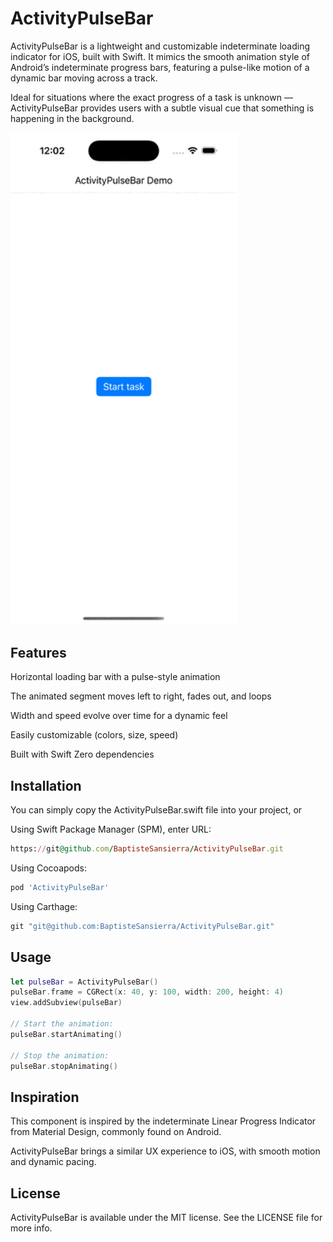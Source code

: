 # ActivityPulseBar

ActivityPulseBar is a lightweight and customizable indeterminate loading indicator for iOS, built with Swift.
It mimics the smooth animation style of Android’s indeterminate progress bars, featuring a pulse-like motion of a dynamic bar moving across a track.

Ideal for situations where the exact progress of a task is unknown — ActivityPulseBar provides users with a subtle visual cue that something is happening in the background.

<img src="Screenshots/demo.gif" alt="Animation of ActivityPulseBar in the iOS simulator" width="363" />


## Features

Horizontal loading bar with a pulse-style animation

The animated segment moves left to right, fades out, and loops

Width and speed evolve over time for a dynamic feel

Easily customizable (colors, size, speed)

Built with Swift 
Zero dependencies

## Installation

You can simply copy the ActivityPulseBar.swift file into your project, or 

Using Swift Package Manager (SPM), enter URL:
```ruby
https://git@github.com/BaptisteSansierra/ActivityPulseBar.git 
```

Using Cocoapods:
```ruby
pod 'ActivityPulseBar'
```

Using Carthage:
```ruby
git "git@github.com:BaptisteSansierra/ActivityPulseBar.git"
```


## Usage

```swift
let pulseBar = ActivityPulseBar()
pulseBar.frame = CGRect(x: 40, y: 100, width: 200, height: 4)
view.addSubview(pulseBar)

// Start the animation:
pulseBar.startAnimating()

// Stop the animation:
pulseBar.stopAnimating()
```

## Inspiration

This component is inspired by the indeterminate Linear Progress Indicator from Material Design, commonly found on Android.

ActivityPulseBar brings a similar UX experience to iOS, with smooth motion and dynamic pacing.

## License

ActivityPulseBar is available under the MIT license. See the LICENSE file for more info.